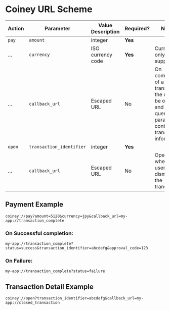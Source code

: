# Coiney URL Scheme

Action | Parameter                | Value Description | Required? | Notes
------ | ------------------------ | ----------------- | --------- | -----------
`pay`  | `amount`                 | integer           | **Yes**   |
 …     | `currency`               | ISO currency code | **Yes**   | Currently only `jpy` is supported
 …     | `callback_url`           | Escaped URL       | No        | On completion of a transaction the url will be opened, and with query parameters containing transaction information
`open` | `transaction_identifier` | integer           | **Yes**   |
 …     | `callback_url`           | Escaped URL       | No        | Opened when the user dismisses the transaction |


## Payment Example
	coiney://pay?amount=5120&currency=jpy&callback_url=my-app://transaction_complete

### On Successful completion:
	my-app://transaction_complete?status=success&transaction_identifier=abcdefg&approval_code=123

### On Failure:
	my-app://transaction_complete?status=failure


## Transaction Detail Example
	coiney://open?transaction_identifier=abcdefg&callback_url=my-app://closed_transaction
